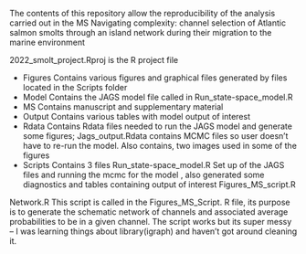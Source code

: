 The contents of this repository allow the reproducibility of the analysis carried out in the MS 
Navigating complexity: channel selection of Atlantic salmon smolts through an island network during their migration to the marine environment


2022_smolt_project.Rproj is the R project file

+ Figures
Contains various figures and graphical files generated by files located in the Scripts folder
+ Model
Contains the JAGS model file called in Run_state-space_model.R
+ MS
Contains manuscript and supplementary material
+ Output
Contains various tables with model output of interest
+ Rdata
Contains Rdata files needed to run the JAGS model and generate some figures; Jags_output.Rdata contains MCMC files so user doesn’t have to re-run the model.
Also contains, two images used in some of the figures
+ Scripts
Contains 3 files
Run_state-space_model.R
Set up of the JAGS files and running the mcmc for the model , also generated some diagnostics and tables containing output of interest
Figures_MS_script.R


Network.R  This script is called in the Figures_MS_Script. R file, its purpose is to generate the schematic network of channels and associated average probabilities to be in a given channel. The script works but its super messy – I was learning things about library(igraph) and haven’t got around cleaning it.
